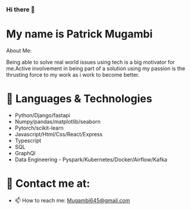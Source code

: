 ### Hi there 👋

# My name is Patrick Mugambi
<!--
**Mugambi645/Mugambi645** is a ✨ _special_ ✨ repository because its `README.md` (this file) appears on your GitHub profile.
-->
About Me:

Being able to solve real world issues using tech is a big motivator for me.Active involvement in being part of a solution using my passion is the thrusting force to my work as i work to become better.

# 🔭 Languages & Technologies

 - Python/Django/fastapi
 - Numpy/pandas/matplotlib/seaborn
 - Pytorch/scikit-learn
 - Javascript/Html/Css/React/Express
 - Typescript
 - SQL
 - GraphQl
 - Data Engineering - Pyspark/Kubernetes/Docker/Airflow/Kafka

# 💬 Contact me at:
- 📫 How to reach me: Mugambi645@gmail.com

